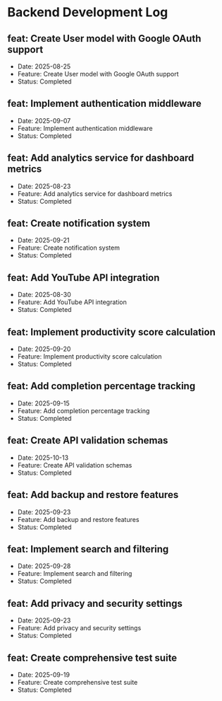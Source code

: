 # Backend Development Log


## feat: Create User model with Google OAuth support
- Date: 2025-08-25
- Feature: Create User model with Google OAuth support
- Status: Completed

## feat: Implement authentication middleware
- Date: 2025-09-07
- Feature: Implement authentication middleware
- Status: Completed

## feat: Add analytics service for dashboard metrics
- Date: 2025-08-23
- Feature: Add analytics service for dashboard metrics
- Status: Completed

## feat: Create notification system
- Date: 2025-09-21
- Feature: Create notification system
- Status: Completed

## feat: Add YouTube API integration
- Date: 2025-08-30
- Feature: Add YouTube API integration
- Status: Completed

## feat: Implement productivity score calculation
- Date: 2025-09-20
- Feature: Implement productivity score calculation
- Status: Completed

## feat: Add completion percentage tracking
- Date: 2025-09-15
- Feature: Add completion percentage tracking
- Status: Completed

## feat: Create API validation schemas
- Date: 2025-10-13
- Feature: Create API validation schemas
- Status: Completed

## feat: Add backup and restore features
- Date: 2025-09-23
- Feature: Add backup and restore features
- Status: Completed

## feat: Implement search and filtering
- Date: 2025-09-28
- Feature: Implement search and filtering
- Status: Completed

## feat: Add privacy and security settings
- Date: 2025-09-23
- Feature: Add privacy and security settings
- Status: Completed

## feat: Create comprehensive test suite
- Date: 2025-09-19
- Feature: Create comprehensive test suite
- Status: Completed
